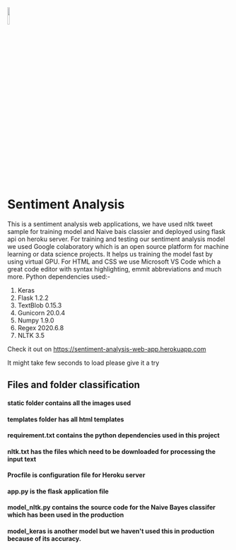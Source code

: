<img style="width:10%; height:10%" src="https://github.com/g-paras/sentiment-analysis-api/blob/master/static/icon.png?raw=true">

# Sentiment Analysis 
This is a sentiment analysis web applications, we have used nltk tweet sample for training model and Naive bais classier and deployed using flask api on heroku server.
For training and testing our sentiment analysis model we used Google colaboratory which is an open source platform for machine learning or data science projects.
It helps us training the model fast by using virtual GPU.
For HTML and CSS we use Microsoft VS Code which a great code editor with syntax highlighting, emmit abbreviations and much more.
Python dependencies used:-
1. Keras
2. Flask 1.2.2
3. TextBlob 0.15.3
4. Gunicorn 20.0.4
5. Numpy 1.9.0
6. Regex 2020.6.8
7. NLTK 3.5

Check it out on 
https://sentiment-analysis-web-app.herokuapp.com

It might take few seconds to load please give it a try

## Files and folder classification
#### static folder contains all the images used
#### templates folder has all html templates
#### requirement.txt contains the python dependencies used in this project
#### nltk.txt has the files which need to be downloaded for processing the input text
#### Procfile is configuration file for Heroku server
#### app.py is the flask application file
#### model_nltk.py contains the source code for the Naive Bayes classifer which has been used in the production
#### model_keras is another model but we haven't used this in production because of its accuracy.
